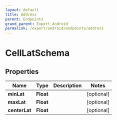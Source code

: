 ```yaml
---
layout: default
title: Address
parent: Endpoints
grand_parent: Expert Android
permalink: /expert/android/endpoints/address
---
```


# CellLatSchema

## Properties
Name | Type | Description | Notes
------------ | ------------- | ------------- | -------------
**minLat** | **Float** |  |  [optional]
**maxLat** | **Float** |  |  [optional]
**centerLat** | **Float** |  |  [optional]



